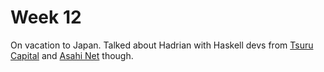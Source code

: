 Week 12
===

On vacation to Japan. Talked about Hadrian with Haskell devs from [Tsuru Capital](http://www.tsurucapital.com) and [Asahi Net](http://asahi-net.jp/en/) though.
